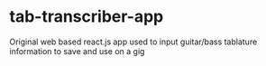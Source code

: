 # tab-transcriber-app
Original web based react.js app used to input guitar/bass tablature information to save and use on a gig
